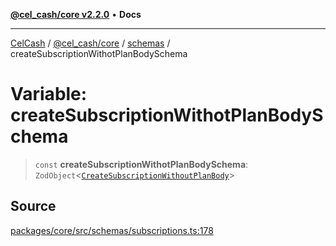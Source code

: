 [**@cel_cash/core v2.2.0**](../../README.md) • **Docs**

***

[CelCash](../../../../packages.md) / [@cel\_cash/core](../../README.md) / [schemas](../README.md) / createSubscriptionWithotPlanBodySchema

# Variable: createSubscriptionWithotPlanBodySchema

> `const` **createSubscriptionWithotPlanBodySchema**: `ZodObject`\<[`CreateSubscriptionWithoutPlanBody`](../../index/type-aliases/CreateSubscriptionWithoutPlanBody.md)\>

## Source

[packages/core/src/schemas/subscriptions.ts:178](https://github.com/Pyxlab/celcash/blob/9e2eeefc75067a4b86d18d5bb144eb4446f097c2/packages/core/src/schemas/subscriptions.ts#L178)
